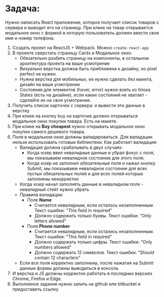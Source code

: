 # Задача:

Нужно написать React приложение, которое получает список товаров с сервера и выводит его на страницу. При клике на товар открывается модальное окно с формой в которую пользователь должен ввести свое имя и номер телефона. 

1. Создать проект на ReactJS + Webpack. Можно `create-react-app`
2. В проекте сверстать страницу Cards и Модальное окно:
    - Обязательно разбить страницу на компоненты, в остальном архитектура проекта на ваше усмотрение
    - Визуально верстка должна быть приближена к дизайну, но pixel perfect не нужен.
    - Нужна верстка для мобильных, ее нужно сделать без макета, дизайн на ваше усмотрение
    - Состояния для элементов (hover, error) нужно взять из блока States (есть на дизайне), если каких состояний не хватает - сделайте их на свое усмотрение.
3. Получить список карточек с сервера:  и вывести эти данные в верстку
4. При клике на кнопку buy на карточке должно открываться модальное окно покупки товара. Есть на макете.
5. При клике на **Buy cheapest** нужно открывать модальное окно покупки самого дешевого товара. 
6. Поля в модальном окне должны валидироваться. Для валидации нельзя использовать готовые библиотеки. Как работает валидация:
    - Валидация должна срабатывать в двух случаях:
        - Когда юзер ввел невалидные данные и убрал фокус с поля, мы показываем невалидное состояние для этого поля.
        - Когда юзер не заполнил обязательные поля и нажал кнопку Submit, мы показываем невалидное состояние для всех пустых обязательных полей и для всех полей которые заполнены некорректно
    - Когда юзер начал заполнять данные в невалидном поле - невалидный стейт нужно убрать
    - Правила валидации:
        - Поле **Name**
            - Считается невалидным, если осталось незаполненным. Текст ошибки: "This field in required"
            - Должно содержать только буквы. Текст ошибки: "Only letters allowed"
        - Поля **Phone number**
            - Считается невалидным, если остались незаполненным. Текст ошибки: "This field in required"
            - Должно содержать только цифры. Текст ошибки: "Only numbers allowed"
            - Должно содержать 12 символов. Текст ошибки: "Should contain 12 characters"
    - Если все поля корректно заполнены, после нажатия на Submit данные формы должны выводиться в консоль
7. И верстка и JS должны корректно работать в последних версиях Chrome, Firefox и Edge.
8. Выполненое задание нужно залить на github или bitbucket и предоставить ссылку